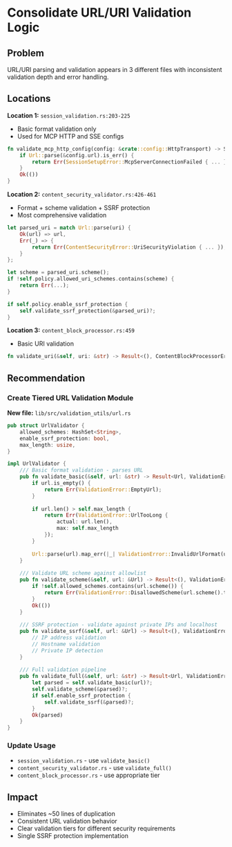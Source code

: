 # Consolidate URL/URI Validation Logic

## Problem
URL/URI parsing and validation appears in 3 different files with inconsistent validation depth and error handling.

## Locations

**Location 1:** `session_validation.rs:203-225`
- Basic format validation only
- Used for MCP HTTP and SSE configs
```rust
fn validate_mcp_http_config(config: &crate::config::HttpTransport) -> SessionSetupResult<()> {
    if Url::parse(&config.url).is_err() {
        return Err(SessionSetupError::McpServerConnectionFailed { ... });
    }
    Ok(())
}
```

**Location 2:** `content_security_validator.rs:426-461`
- Format + scheme validation + SSRF protection
- Most comprehensive validation
```rust
let parsed_uri = match Url::parse(uri) {
    Ok(url) => url,
    Err(_) => {
        return Err(ContentSecurityError::UriSecurityViolation { ... });
    }
};

let scheme = parsed_uri.scheme();
if !self.policy.allowed_uri_schemes.contains(scheme) {
    return Err(...);
}

if self.policy.enable_ssrf_protection {
    self.validate_ssrf_protection(&parsed_uri)?;
}
```

**Location 3:** `content_block_processor.rs:459`
- Basic URI validation
```rust
fn validate_uri(&self, uri: &str) -> Result<(), ContentBlockProcessorError>
```

## Recommendation

### Create Tiered URL Validation Module
**New file:** `lib/src/validation_utils/url.rs`

```rust
pub struct UrlValidator {
    allowed_schemes: HashSet<String>,
    enable_ssrf_protection: bool,
    max_length: usize,
}

impl UrlValidator {
    /// Basic format validation - parses URL
    pub fn validate_basic(&self, url: &str) -> Result<Url, ValidationError> {
        if url.is_empty() {
            return Err(ValidationError::EmptyUrl);
        }
        
        if url.len() > self.max_length {
            return Err(ValidationError::UrlTooLong { 
                actual: url.len(), 
                max: self.max_length 
            });
        }
        
        Url::parse(url).map_err(|_| ValidationError::InvalidUrlFormat(url.to_string()))
    }
    
    /// Validate URL scheme against allowlist
    pub fn validate_scheme(&self, url: &Url) -> Result<(), ValidationError> {
        if !self.allowed_schemes.contains(url.scheme()) {
            return Err(ValidationError::DisallowedScheme(url.scheme().to_string()));
        }
        Ok(())
    }
    
    /// SSRF protection - validate against private IPs and localhost
    pub fn validate_ssrf(&self, url: &Url) -> Result<(), ValidationError> {
        // IP address validation
        // Hostname validation
        // Private IP detection
    }
    
    /// Full validation pipeline
    pub fn validate_full(&self, url: &str) -> Result<Url, ValidationError> {
        let parsed = self.validate_basic(url)?;
        self.validate_scheme(&parsed)?;
        if self.enable_ssrf_protection {
            self.validate_ssrf(&parsed)?;
        }
        Ok(parsed)
    }
}
```

### Update Usage
- `session_validation.rs` - use `validate_basic()`
- `content_security_validator.rs` - use `validate_full()`
- `content_block_processor.rs` - use appropriate tier

## Impact
- Eliminates ~50 lines of duplication
- Consistent URL validation behavior
- Clear validation tiers for different security requirements
- Single SSRF protection implementation